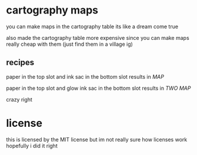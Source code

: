 # cartography maps

you can make maps in the cartography table
its like a dream come true

also made the cartography table more expensive since you can make maps really cheap with them (just find them in a village ig)

## recipes
paper in the top slot and ink sac in the bottom slot results in *MAP*

paper in the top slot and glow ink sac in the bottom slot results in *TWO MAP*

crazy right

# license
this is licensed by the MIT license but im not really sure how licenses work hopefully i did it right
